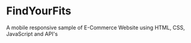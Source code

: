 # FindYourFits
 A mobile responsive sample of E-Commerce Website using HTML, CSS, JavaScript and API's
 
